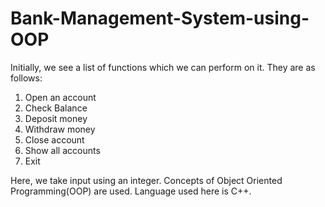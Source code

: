 # Bank-Management-System-using-OOP

Initially,  we see a list of functions which we can perform on it. They are as follows:
1. Open an account
2. Check Balance
3. Deposit money
4. Withdraw money
5. Close account
6. Show all accounts
7. Exit

Here, we take input using an integer.
Concepts of Object Oriented Programming(OOP) are used.
Language used here is C++.
